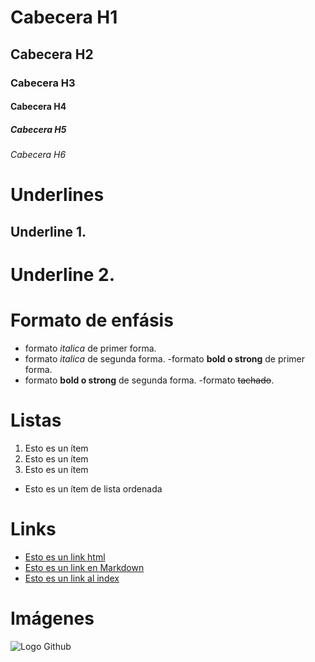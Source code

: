 # Cabecera H1
## Cabecera H2
### Cabecera H3
#### Cabecera H4
##### Cabecera H5
###### Cabecera H6

# Underlines
Underline 1.
-----------

Underline 2.
=========

# Formato de enfásis
- formato *italica* de primer forma.
- formato _italica_ de segunda forma.
-formato **bold o strong** de primer forma.
- formato __bold o strong__ de segunda forma.
-formato ~~tachado~~.

# Listas
1. Esto es un ítem
2. Esto es un ítem
3. Esto es un ítem 
- Esto es un ítem de lista ordenada

# Links
- <a href="http://www.google.com">Esto es un link html</a>
- [Esto es un link en Markdown](http://www.google.com)
- [Esto es un link al index](index.html)

# Imágenes
![Logo Github](https://github.githubassets.com/images/modules/open_graph/github-mark.png)